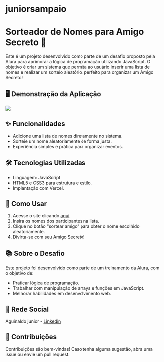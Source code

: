 # juniorsampaio
# Sorteador de Nomes para Amigo Secreto 🎁
Este é um projeto desenvolvido como parte de um desafio proposto pela Alura para aprimorar a lógica de programação utilizando JavaScript. O objetivo é criar um sistema que permita ao usuário inserir uma lista de nomes e realizar um sorteio aleatório, perfeito para organizar um Amigo Secreto!

## 🖥️ Demonstração da Aplicação
![](https://github.com/user-attachments/assets/7926b84d-9f2b-40e5-b363-f9610ee66001)

## ✨ Funcionalidades
- Adicione uma lista de nomes diretamente no sistema.
- Sorteie um nome aleatoriamente de forma justa.
- Experiência simples e prática para organizar eventos.
  
## 🛠️ Tecnologias Utilizadas
- Linguagem: JavaScript
- HTML5 e CSS3 para estrutura e estilo.
- Implantação com Vercel.

## 🚀 Como Usar
1. Acesse o site clicando [aqui](https://amigo-secreto-ochre-five.vercel.app).
2. Insira os nomes dos participantes na lista.
3. Clique no botão "sortear amigo" para obter o nome escolhido aleatoriamente.
4. Divirta-se com seu Amigo Secreto!

## 📚 Sobre o Desafio
Este projeto foi desenvolvido como parte de um treinamento da Alura, com o objetivo de:

- Praticar lógica de programação.
- Trabalhar com manipulação de arrays e funções em JavaScript.
- Melhorar habilidades em desenvolvimento web.

 ## 📱 Rede Social
 Aguinaldo junior - [Linkedin](https://www.linkedin.com/in/aguinaldo-junior-60756780/)
 
## 🤝 Contribuições
Contribuições são bem-vindas! Caso tenha alguma sugestão, abra uma issue ou envie um pull request.